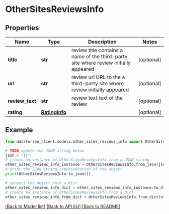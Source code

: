 # OtherSitesReviewsInfo


## Properties

Name | Type | Description | Notes
------------ | ------------- | ------------- | -------------
**title** | **str** | review title contains a name of the third-party site where review initially appeared | [optional] 
**url** | **str** | review url URL to the a third-party site where review initially appeared | [optional] 
**review_text** | **str** | review text text of the review | [optional] 
**rating** | [**RatingInfo**](RatingInfo.md) |  | [optional] 

## Example

```python
from dataforseo_client.models.other_sites_reviews_info import OtherSitesReviewsInfo

# TODO update the JSON string below
json = "{}"
# create an instance of OtherSitesReviewsInfo from a JSON string
other_sites_reviews_info_instance = OtherSitesReviewsInfo.from_json(json)
# print the JSON string representation of the object
print(OtherSitesReviewsInfo.to_json())

# convert the object into a dict
other_sites_reviews_info_dict = other_sites_reviews_info_instance.to_dict()
# create an instance of OtherSitesReviewsInfo from a dict
other_sites_reviews_info_from_dict = OtherSitesReviewsInfo.from_dict(other_sites_reviews_info_dict)
```
[[Back to Model list]](../README.md#documentation-for-models) [[Back to API list]](../README.md#documentation-for-api-endpoints) [[Back to README]](../README.md)


